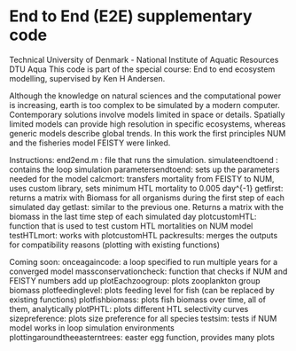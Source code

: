 # End to End (E2E) supplementary code
Technical University of Denmark - National Institute of Aquatic Resources                    DTU Aqua
This code is part of the special course: End to end ecosystem modelling, supervised by Ken H Andersen.


Although the knowledge on natural sciences and the computational power is increasing, earth is too complex to be simulated by a modern computer. Contemporary solutions involve models limited in space or details. Spatially limited models can provide high resolution in specific ecosystems, whereas generic models describe global trends. In this work the first principles NUM and the fisheries model FEISTY were linked. 

Instructions:
end2end.m : file that runs the simulation.
simulateendtoend : contains the loop simulation
parametersendtoend: sets up the parameters needed for the model
calcmort: transfers mortality from FEISTY to NUM, uses custom library, sets minimum HTL mortality to 0.005 day^{-1}
getfirst: returns a matrix with Biomass for all organisms during the first step of each simulated day
getlast: similar to the previous one. Returns a matrix with the biomass in the last time step of each simulated day
plotcustomHTL: function that is used to test custom HTL mortalities on NUM model
testHTLmort: works with plotcustomHTL
packresults: merges the outputs for compatibility reasons (plotting with existing functions)

Coming soon:
onceagaincode: a loop specified to run multiple years for a converged model
massconservationcheck: function that checks if NUM and FEISTY numbers add up
plotEachzoogroup: plots zooplankton group biomass
plotfeedinglevel: plots feeding level for fish (can be replaced by existing functions)
plotfishbiomass: plots fish biomass over time, all of them, analytically
plotPHTL: plots different HTL selectivity curves
sizepreference: plots size preference for all species
testsim: tests if NUM model works in loop simulation environments
plottingaroundtheeasterntrees: easter egg function, provides many plots
